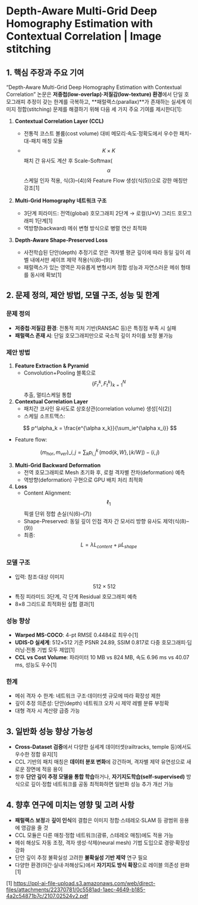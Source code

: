 # Depth-Aware Multi-Grid Deep Homography Estimation with Contextual Correlation | Image stitching

## 1. 핵심 주장과 주요 기여  
“Depth-Aware Multi-Grid Deep Homography Estimation with Contextual Correlation” 논문은 **저중첩(low-overlap)·저질감(low-texture) 환경**에서 단일 호모그래피 추정이 갖는 한계를 극복하고, **패럴랙스(parallax)**가 존재하는 실세계 이미지 정합(stitching) 문제를 해결하기 위해 다음 세 가지 주요 기여를 제시한다[1]:

1. **Contextual Correlation Layer (CCL)**  
   - 전통적 코스트 볼륨(cost volume) 대비 메모리·속도·정확도에서 우수한 패치-대-패치 매칭 모듈  
   - $$K\times K$$ 패치 간 유사도 계산 후 Scale-Softmax($$\alpha$$ 스케일 인자 적용, 식(3)–(4))와 Feature Flow 생성(식(5))으로 강한 매칭만 강조[1]

2. **Multi-Grid Homography 네트워크 구조**  
   - 3단계 피라미드: 전역(global) 호모그래피 2단계 → 로컬(U×V) 그리드 호모그래피 1단계[1]  
   - 역방향(backward) 메쉬 변형 방식으로 병렬 연산 최적화

3. **Depth-Aware Shape-Preserved Loss**  
   - 사전학습된 단안(depth) 추정기로 얻은 격자별 평균 깊이에 따라 동일 깊이 레벨 내에서만 셰이프 제약 적용(식(8)–(9))  
   - 패럴랙스가 있는 영역은 자유롭게 변형시켜 정합 성능과 자연스러운 메쉬 형태를 동시에 확보[1]

## 2. 문제 정의, 제안 방법, 모델 구조, 성능 및 한계  

### 문제 정의  
- **저중첩·저질감 환경**: 전통적 피처 기반(RANSAC 등)은 특징점 부족 시 실패  
- **패럴랙스 존재 시**: 단일 호모그래피만으로 국소적 깊이 차이를 보정 불가능

### 제안 방법  
1. **Feature Extraction & Pyramid**  
   - Convolution+Pooling 블록으로 $$\{F^k_r, F^k_t\}_{k=1}^N$$ 추출, 멀티스케일 통합  
2. **Contextual Correlation Layer**  
   - 패치간 코사인 유사도로 상호상관(correlation volume) 생성[식(2)]  
   - 스케일 소프트맥스:
   
  $$
       p^\alpha_k = \frac{e^{\alpha x_k}}{\sum_ie^{\alpha x_i}}
  $$  
  
   - Feature flow:
 
$$
       (m_{hor},m_{ver})\_{i,j}=\sum_k p_{i,j}^k\,(\mathrm{mod}\{k,W\},\lfloor k/W\rfloor)-(i,j)
$$  

3. **Multi-Grid Backward Deformation**  
   - 전역 호모그래피로 Mesh 초기화 후, 로컬 격자별 잔차(deformation) 예측  
   - 역방향(deformation) 구현으로 GPU 배치 처리 최적화  
4. **Loss**  
   - Content Alignment: $$\ell_1$$ 픽셀 단위 정합 손실(식(6)–(7))  
   - Shape-Preserved: 동일 깊이 인접 격자 간 모서리 방향 유사도 제약(식(8)–(9))  
   - 최종: $$L=\lambda L_{content}+\mu L_{shape}$$

### 모델 구조  
- 입력: 참조·대상 이미지 $$512\times512$$  
- 특징 피라미드 3단계, 각 단계 Residual 호모그래피 예측  
- 8×8 그리드로 최적화된 실험 결과[1]

### 성능 향상  
- **Warped MS-COCO**: 4-pt RMSE 0.4484로 최우수[1]  
- **UDIS-D 실세계**: 512×512 기준 PSNR 24.89, SSIM 0.817로 다중 호모그래피·딥러닝·전통 기법 모두 제압[1]  
- **CCL vs Cost Volume**: 파라미터 10 MB vs 824 MB, 속도 6.96 ms vs 40.07 ms, 성능도 우수[1]

### 한계  
- 메쉬 격자 수 한계: 네트워크 구조·데이터셋 규모에 따라 확장성 제한  
- 깊이 추정 의존성: 단안(depth) 네트워크 오차 시 제약 레벨 분류 부정확  
- 대형 격자 시 계산량 급증 가능

## 3. 일반화 성능 향상 가능성  
- **Cross-Dataset 검증**에서 다양한 실세계 데이터셋(railtracks, temple 등)에서도 우수한 정합 유지[1]  
- CCL 기반의 패치 매칭은 **데이터 분포 변화**에 강건하며, 격자별 제약 유연성으로 새로운 장면에 적응 용이  
- 향후 **단안 깊이 추정 모델을 통합 학습**하거나, **자기지도학습(self-supervised)** 방식으로 깊이·정합 네트워크를 공동 최적화하면 일반화 성능 추가 개선 가능

## 4. 향후 연구에 미치는 영향 및 고려 사항  
- **패럴랙스 보정**과 **깊이 인식**의 결합은 이미지 정합·스테레오·SLAM 등 광범위 응용에 영감을 줄 것  
- CCL 모듈은 다른 매칭·정합 네트워크(광류, 스테레오 매칭)에도 적용 가능  
- 메쉬 해상도 자동 조정, 격자 생성·삭제(neural mesh) 기법 도입으로 경량·확장성 강화  
- 단안 깊이 추정 불확실성 고려한 **불확실성 기반 제약** 연구 필요  
- 다양한 환경(야간·실내·저해상도)에서 **자기지도 방식 확장**으로 레이블 의존성 완화    [1]

[1] https://ppl-ai-file-upload.s3.amazonaws.com/web/direct-files/attachments/22370781/0c5581ad-1aec-4649-b185-4a2c54871b7c/2107.02524v2.pdf
